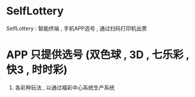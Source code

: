 # SelfLottery
SelfLottery : 智能终端 , 手机APP选号 , 通过扫码打印机出票 

# APP 只提供选号 (双色球 , 3D , 七乐彩 , 快3 , 时时彩)
1. 各彩种玩法 , 以通过福彩中心系统生产系统

